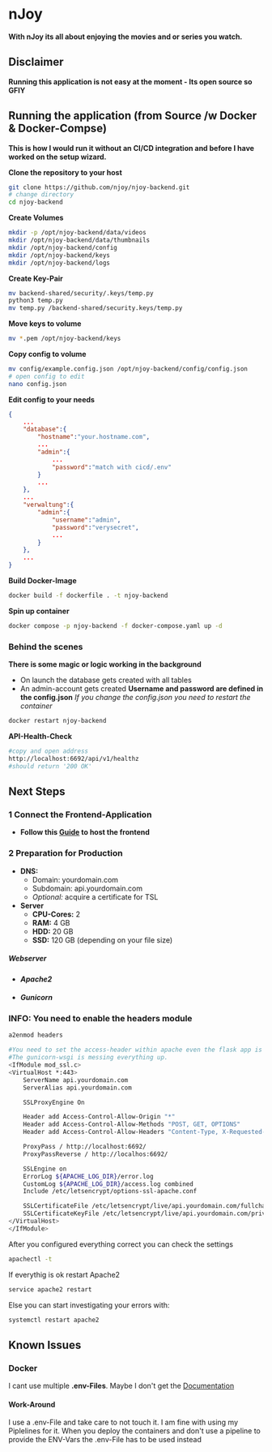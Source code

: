 # nJoy
**With nJoy its all about enjoying the movies and or series you watch.**
## Disclaimer
**Running this application is not easy at the moment - Its open source so GFIY**
## Running the application (from Source /w Docker & Docker-Compse)
**This is how I would run it without an CI/CD integration and before I have worked on the setup wizard.**

**Clone the repository to your host**
```bash
git clone https://github.com/njoy/njoy-backend.git
# change directory
cd njoy-backend
```
**Create Volumes**
```bash
mkdir -p /opt/njoy-backend/data/videos
mkdir /opt/njoy-backend/data/thumbnails
mkdir /opt/njoy-backend/config
mkdir /opt/njoy-backend/keys
mkdir /opt/njoy-backend/logs
```
**Create Key-Pair**
```bash
mv backend-shared/security/.keys/temp.py
python3 temp.py
mv temp.py /backend-shared/security.keys/temp.py
```
**Move keys to volume**
```bash
mv *.pem /opt/njoy-backend/keys
```
**Copy config to volume**
```bash
mv config/example.config.json /opt/njoy-backend/config/config.json
# open config to edit
nano config.json
```
**Edit config to your needs**
```json
{
    ...
    "database":{
        "hostname":"your.hostname.com",
        ...
        "admin":{
            ...
            "password":"match with cicd/.env"
        }
        ...
    },
    ...
    "verwaltung":{
        "admin":{
            "username":"admin",
            "password":"verysecret",
            ...
        }
    },
    ...
}
```
**Build Docker-Image**
```bash
docker build -f dockerfile . -t njoy-backend
```
**Spin up container**
```bash
docker compose -p njoy-backend -f docker-compose.yaml up -d
```
### Behind the scenes
**There is some magic or logic working in the background**
- On launch the database gets created with all tables
- An admin-account gets created
**Username and password are defined in the config.json**
*If you change the config.json you need to restart the container*
```bash
docker restart njoy-backend
```
**API-Health-Check**
```bash
#copy and open address
http://localhost:6692/api/v1/healthz
#should return '200 OK'
```
## Next Steps
### 1 Connect the Frontend-Application
- **Follow this [Guide](https://google.de) to host the frontend**
### 2 Preparation for Production
- **DNS:**
    - Domain: yourdomain.com
    - Subdomain: api.yourdomain.com
    - *Optional:* acquire a certificate for TSL
- **Server**
    - **CPU-Cores:**    2
    - **RAM:**          4 GB
    - **HDD:**          20 GB
    - **SSD:**          120 GB (depending on your file size)
##### Webserver
- #### *Apache2*
- #### *Gunicorn*
### **INFO:** You need to enable the headers module
```bash
a2enmod headers
```
```bash
#You need to set the access-header within apache even the flask app is wrapped within CORS-utility. 
#The gunicorn-wsgi is messing everything up. 
<IfModule mod_ssl.c>
<VirtualHost *:443>
    ServerName api.yourdomain.com
    ServerAlias api.yourdomain.com

    SSLProxyEngine On

    Header add Access-Control-Allow-Origin "*"
    Header add Access-Control-Allow-Methods "POST, GET, OPTIONS"
    Header add Access-Control-Allow-Headers "Content-Type, X-Requested-With, Origin, Authorization"

    ProxyPass / http://localhost:6692/
    ProxyPassReverse / http://localhos:6692/

    SSLEngine on
    ErrorLog ${APACHE_LOG_DIR}/error.log
    CustomLog ${APACHE_LOG_DIR}/access.log combined
    Include /etc/letsencrypt/options-ssl-apache.conf

    SSLCertificateFile /etc/letsencrypt/live/api.yourdomain.com/fullchain.pem
    SSLCertificateKeyFile /etc/letsencrypt/live/api.yourdomain.com/privkey.pem
</VirtualHost>
</IfModule>
```
After you configured everything correct you can check the settings
```bash
apachectl -t
```
If everythig is ok restart Apache2
```bash
service apache2 restart
```
Else you can start investigating your errors with:
```bash
systemctl restart apache2
```

## Known Issues
### Docker
I cant use multiple **.env-Files**. Maybe I don't get the [Documentation](https://docs.docker.com/compose/how-tos/environment-variables/set-environment-variables/#additional-information-1)
#### Work-Around
I use a .env-File and take care to not touch it. I am fine with using my Piplelines for it.
When you deploy the containers and don't use a pipeline to provide the ENV-Vars the .env-File has to be used instead 
